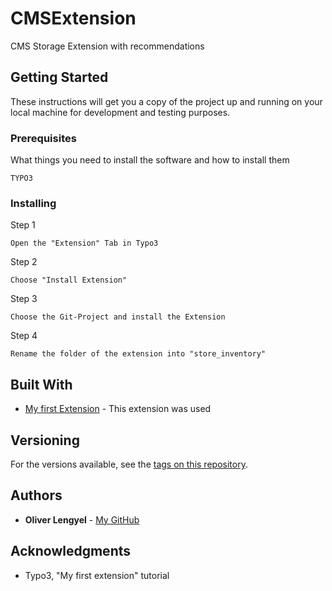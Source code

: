 # CMSExtension

CMS Storage Extension with recommendations

## Getting Started

These instructions will get you a copy of the project up and running on your local machine for development and testing purposes.

### Prerequisites

What things you need to install the software and how to install them

```
TYPO3
```

### Installing

Step 1

```
Open the "Extension" Tab in Typo3
```

Step 2

```
Choose "Install Extension"
```

Step 3

```
Choose the Git-Project and install the Extension
```

Step 4

```
Rename the folder of the extension into "store_inventory"
```

## Built With

* [My first Extension](https://github.com/TYPO3-Documentation-Examples/store_inventory) - This extension was used

## Versioning

For the versions available, see the [tags on this repository](https://github.com/OliverLengyel/CMSExtension/tags). 

## Authors

* **Oliver Lengyel** - [My GitHub](https://github.com/OliverLengyel/)

## Acknowledgments

* Typo3, "My first extension" tutorial

